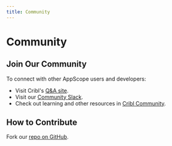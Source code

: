 ```yaml
---
title: Community
---
```


# Community

## Join Our Community

To connect with other AppScope users and developers:

- Visit Cribl's [Q&A site](https://curious.cribl.io/).
- Visit our [Community Slack](https://cribl-community.slack.com/).
- Check out learning and other resources in [Cribl Community](https://cribl.io/community?utm_source=appscope&utm_medium=footer&utm_campaign=appscope).

## How to Contribute

Fork our [repo on GitHub](https://github.com/criblio/appscope.git).
